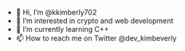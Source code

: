 - 👋 Hi, I’m @kkimberly702
- 👀 I’m interested in crypto and web development
- 🌱 I’m currently learning C++
- 📫 How to reach me on Twitter @dev_kimbeverly

<!---
kkimberly702/kkimberly702 is a ✨ special ✨ repository because its `README.md` (this file) appears on your GitHub profile.
You can click the Preview link to take a look at your changes.
--->
